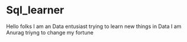 # Sql_learner
Hello folks I am an Data entusiast trying to learn new things in Data 
I am Anurag triyng to change my fortune 
